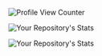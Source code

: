 ![Profile View Counter](https://komarev.com/ghpvc/?username=laka9)


![Your Repository's Stats](https://github-readme-stats.vercel.app/api?username=laka9&show_icons=true)


![Your Repository's Stats](https://github-readme-stats.vercel.app/api/top-langs/?username=laka9&theme=blue-green)

